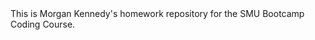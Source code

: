 <!DOCTYPE html>
<html lang="en=us">

<head>
  <title>Homework Repository</title>
</head>

<body>
  This is Morgan Kennedy's homework repository for the SMU Bootcamp Coding Course. 
</body>

</html>
